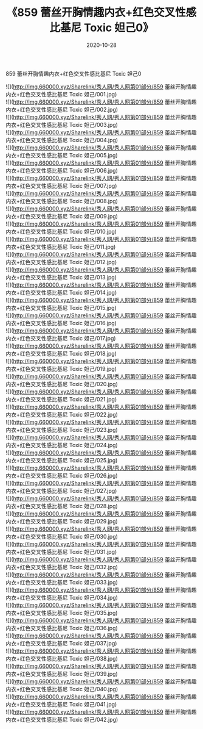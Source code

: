 ﻿---
layout: post
title:  《859 蕾丝开胸情趣内衣+红色交叉性感比基尼 Toxic 妲己0》
date:   2020-10-28
img: http://img.660000.xyz/Sharelink/秀人网/秀人网第01部分/859 蕾丝开胸情趣内衣+红色交叉性感比基尼 Toxic 妲己0/000.jpg
categories: [美女, 清纯, 唯美]
---

859 蕾丝开胸情趣内衣+红色交叉性感比基尼 Toxic 妲己0

  ![](http://img.660000.xyz/Sharelink/秀人网/秀人网第01部分/859 蕾丝开胸情趣内衣+红色交叉性感比基尼 Toxic 妲己/001.jpg) <br> ![](http://img.660000.xyz/Sharelink/秀人网/秀人网第01部分/859 蕾丝开胸情趣内衣+红色交叉性感比基尼 Toxic 妲己/002.jpg) <br> ![](http://img.660000.xyz/Sharelink/秀人网/秀人网第01部分/859 蕾丝开胸情趣内衣+红色交叉性感比基尼 Toxic 妲己/003.jpg) <br> ![](http://img.660000.xyz/Sharelink/秀人网/秀人网第01部分/859 蕾丝开胸情趣内衣+红色交叉性感比基尼 Toxic 妲己/004.jpg) <br> ![](http://img.660000.xyz/Sharelink/秀人网/秀人网第01部分/859 蕾丝开胸情趣内衣+红色交叉性感比基尼 Toxic 妲己/005.jpg) <br> ![](http://img.660000.xyz/Sharelink/秀人网/秀人网第01部分/859 蕾丝开胸情趣内衣+红色交叉性感比基尼 Toxic 妲己/006.jpg) <br> ![](http://img.660000.xyz/Sharelink/秀人网/秀人网第01部分/859 蕾丝开胸情趣内衣+红色交叉性感比基尼 Toxic 妲己/007.jpg) <br> ![](http://img.660000.xyz/Sharelink/秀人网/秀人网第01部分/859 蕾丝开胸情趣内衣+红色交叉性感比基尼 Toxic 妲己/008.jpg) <br> ![](http://img.660000.xyz/Sharelink/秀人网/秀人网第01部分/859 蕾丝开胸情趣内衣+红色交叉性感比基尼 Toxic 妲己/009.jpg) <br> ![](http://img.660000.xyz/Sharelink/秀人网/秀人网第01部分/859 蕾丝开胸情趣内衣+红色交叉性感比基尼 Toxic 妲己/010.jpg) <br> ![](http://img.660000.xyz/Sharelink/秀人网/秀人网第01部分/859 蕾丝开胸情趣内衣+红色交叉性感比基尼 Toxic 妲己/011.jpg) <br> ![](http://img.660000.xyz/Sharelink/秀人网/秀人网第01部分/859 蕾丝开胸情趣内衣+红色交叉性感比基尼 Toxic 妲己/012.jpg) <br> ![](http://img.660000.xyz/Sharelink/秀人网/秀人网第01部分/859 蕾丝开胸情趣内衣+红色交叉性感比基尼 Toxic 妲己/013.jpg) <br> ![](http://img.660000.xyz/Sharelink/秀人网/秀人网第01部分/859 蕾丝开胸情趣内衣+红色交叉性感比基尼 Toxic 妲己/014.jpg) <br> ![](http://img.660000.xyz/Sharelink/秀人网/秀人网第01部分/859 蕾丝开胸情趣内衣+红色交叉性感比基尼 Toxic 妲己/015.jpg) <br> ![](http://img.660000.xyz/Sharelink/秀人网/秀人网第01部分/859 蕾丝开胸情趣内衣+红色交叉性感比基尼 Toxic 妲己/016.jpg) <br> ![](http://img.660000.xyz/Sharelink/秀人网/秀人网第01部分/859 蕾丝开胸情趣内衣+红色交叉性感比基尼 Toxic 妲己/017.jpg) <br> ![](http://img.660000.xyz/Sharelink/秀人网/秀人网第01部分/859 蕾丝开胸情趣内衣+红色交叉性感比基尼 Toxic 妲己/018.jpg) <br> ![](http://img.660000.xyz/Sharelink/秀人网/秀人网第01部分/859 蕾丝开胸情趣内衣+红色交叉性感比基尼 Toxic 妲己/019.jpg) <br> ![](http://img.660000.xyz/Sharelink/秀人网/秀人网第01部分/859 蕾丝开胸情趣内衣+红色交叉性感比基尼 Toxic 妲己/020.jpg) <br> ![](http://img.660000.xyz/Sharelink/秀人网/秀人网第01部分/859 蕾丝开胸情趣内衣+红色交叉性感比基尼 Toxic 妲己/021.jpg) <br> ![](http://img.660000.xyz/Sharelink/秀人网/秀人网第01部分/859 蕾丝开胸情趣内衣+红色交叉性感比基尼 Toxic 妲己/022.jpg) <br> ![](http://img.660000.xyz/Sharelink/秀人网/秀人网第01部分/859 蕾丝开胸情趣内衣+红色交叉性感比基尼 Toxic 妲己/023.jpg) <br> ![](http://img.660000.xyz/Sharelink/秀人网/秀人网第01部分/859 蕾丝开胸情趣内衣+红色交叉性感比基尼 Toxic 妲己/024.jpg) <br> ![](http://img.660000.xyz/Sharelink/秀人网/秀人网第01部分/859 蕾丝开胸情趣内衣+红色交叉性感比基尼 Toxic 妲己/025.jpg) <br> ![](http://img.660000.xyz/Sharelink/秀人网/秀人网第01部分/859 蕾丝开胸情趣内衣+红色交叉性感比基尼 Toxic 妲己/026.jpg) <br> ![](http://img.660000.xyz/Sharelink/秀人网/秀人网第01部分/859 蕾丝开胸情趣内衣+红色交叉性感比基尼 Toxic 妲己/027.jpg) <br> ![](http://img.660000.xyz/Sharelink/秀人网/秀人网第01部分/859 蕾丝开胸情趣内衣+红色交叉性感比基尼 Toxic 妲己/028.jpg) <br> ![](http://img.660000.xyz/Sharelink/秀人网/秀人网第01部分/859 蕾丝开胸情趣内衣+红色交叉性感比基尼 Toxic 妲己/029.jpg) <br> ![](http://img.660000.xyz/Sharelink/秀人网/秀人网第01部分/859 蕾丝开胸情趣内衣+红色交叉性感比基尼 Toxic 妲己/030.jpg) <br> ![](http://img.660000.xyz/Sharelink/秀人网/秀人网第01部分/859 蕾丝开胸情趣内衣+红色交叉性感比基尼 Toxic 妲己/031.jpg) <br> ![](http://img.660000.xyz/Sharelink/秀人网/秀人网第01部分/859 蕾丝开胸情趣内衣+红色交叉性感比基尼 Toxic 妲己/032.jpg) <br> ![](http://img.660000.xyz/Sharelink/秀人网/秀人网第01部分/859 蕾丝开胸情趣内衣+红色交叉性感比基尼 Toxic 妲己/033.jpg) <br> ![](http://img.660000.xyz/Sharelink/秀人网/秀人网第01部分/859 蕾丝开胸情趣内衣+红色交叉性感比基尼 Toxic 妲己/034.jpg) <br> ![](http://img.660000.xyz/Sharelink/秀人网/秀人网第01部分/859 蕾丝开胸情趣内衣+红色交叉性感比基尼 Toxic 妲己/035.jpg) <br> ![](http://img.660000.xyz/Sharelink/秀人网/秀人网第01部分/859 蕾丝开胸情趣内衣+红色交叉性感比基尼 Toxic 妲己/036.jpg) <br> ![](http://img.660000.xyz/Sharelink/秀人网/秀人网第01部分/859 蕾丝开胸情趣内衣+红色交叉性感比基尼 Toxic 妲己/037.jpg) <br> ![](http://img.660000.xyz/Sharelink/秀人网/秀人网第01部分/859 蕾丝开胸情趣内衣+红色交叉性感比基尼 Toxic 妲己/038.jpg) <br> ![](http://img.660000.xyz/Sharelink/秀人网/秀人网第01部分/859 蕾丝开胸情趣内衣+红色交叉性感比基尼 Toxic 妲己/039.jpg) <br> ![](http://img.660000.xyz/Sharelink/秀人网/秀人网第01部分/859 蕾丝开胸情趣内衣+红色交叉性感比基尼 Toxic 妲己/040.jpg) <br> ![](http://img.660000.xyz/Sharelink/秀人网/秀人网第01部分/859 蕾丝开胸情趣内衣+红色交叉性感比基尼 Toxic 妲己/041.jpg) <br> ![](http://img.660000.xyz/Sharelink/秀人网/秀人网第01部分/859 蕾丝开胸情趣内衣+红色交叉性感比基尼 Toxic 妲己/042.jpg) <br>